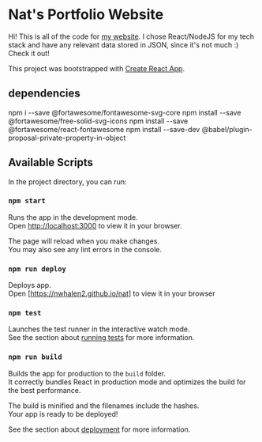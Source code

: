# Nat's Portfolio Website

Hi! This is all of the code for [my website](https://nwhalen2.github.io/nat).
I chose React/NodeJS for my tech stack and have any relevant data stored in JSON, since it's not much :) Check it out!

This project was bootstrapped with [Create React App](https://github.com/facebook/create-react-app).

## dependencies

npm i --save @fortawesome/fontawesome-svg-core
npm install --save @fortawesome/free-solid-svg-icons
npm install --save @fortawesome/react-fontawesome
npm install --save-dev @babel/plugin-proposal-private-property-in-object

## Available Scripts

In the project directory, you can run:

### `npm start`

Runs the app in the development mode.\
Open [http://localhost:3000](http://localhost:3000) to view it in your browser.

The page will reload when you make changes.\
You may also see any lint errors in the console.

### `npm run deploy`

Deploys app.\
Open [https://nwhalen2.github.io/nat] to view it in your browser

### `npm test`

Launches the test runner in the interactive watch mode.\
See the section about [running tests](https://facebook.github.io/create-react-app/docs/running-tests) for more information.

### `npm run build`

Builds the app for production to the `build` folder.\
It correctly bundles React in production mode and optimizes the build for the best performance.

The build is minified and the filenames include the hashes.\
Your app is ready to be deployed!

See the section about [deployment](https://facebook.github.io/create-react-app/docs/deployment) for more information.


